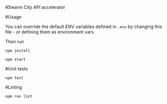 #Swarm City API accelerator


#Usage

You can override the default ENV variables defined in `.env` by changing this file - or defining them as environment vars.

Then run

`npm install`

`npm start`


#Unit tests

`npm test`

#Linting 

`npm run lint`

